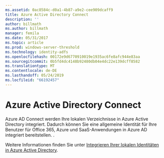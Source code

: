 ```yaml
---
ms.assetid: 0ac8584c-d0a1-4b87-a9e2-cee909dcaff9
title: Azure Active Directory Connect
description: ''
author: billmath
ms.author: billmath
manager: femila
ms.date: 05/31/2017
ms.topic: article
ms.prod: windows-server-threshold
ms.technology: identity-adfs
ms.openlocfilehash: 00172e9d6770910019e1935ac6fe8afc944e83aa
ms.sourcegitcommit: 0b5fd4dc4148b92480db04e4dc22e139dcff8582
ms.translationtype: MT
ms.contentlocale: de-DE
ms.lasthandoff: 05/24/2019
ms.locfileid: "66192457"
---
```

# <a name="azure-active-directory-connect"></a>Azure Active Directory Connect


Azure AD Connect werden Ihre lokalen Verzeichnisse in Azure Active Directory integriert. Dadurch können Sie eine allgemeine Identität für Ihre Benutzer für Office 365, Azure und SaaS-Anwendungen in Azure AD integriert bereitstellen. .  
  
Weitere Informationen finden Sie unter [Integrieren Ihrer lokalen Identitäten in Azure Active Directory](https://azure.microsoft.com/documentation/articles/active-directory-aadconnect/).  
  

